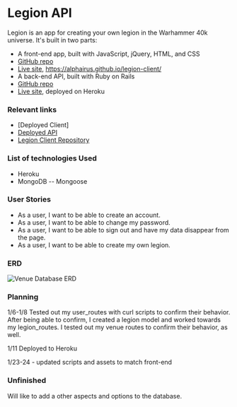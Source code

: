 # Legion API
Legion is an app for creating your own legion in the Warhammer 40k universe.
It's built in two parts:
* A front-end app, built with JavaScript, jQuery, HTML, and CSS
* [GitHub repo](https://github.com/Alphairus/legion-client)
* [Live site](), https://alphairus.github.io/legion-client/
* A back-end API, built with Ruby on Rails
* [GitHub repo](https://github.com/Alphairus/legion-api)
* [Live site](https://young-shore-15639.herokuapp.com/), deployed on Heroku


### Relevant links
- [Deployed Client]
- [Deployed API](https://young-shore-15639.herokuapp.com/)
- [Legion Client Repository](https://github.com/Alphairus/legion-client)
### List of technologies Used
- Heroku
- MongoDB
-- Mongoose
### User Stories
- As a user, I want to be able to create an account.
- As a user, I want to be able to change my password.
- As a user, I want to be able to sign out and have my data disappear from the page.
- As a user, I want to be able to create my own legion.

### ERD
![Venue Database ERD](https://imgur.com/MB9l2aa)
### Planning
1/6-1/8
Tested out my user_routes with curl scripts to confirm their behavior. After being able to confirm, I created a legion model and worked towards my legion_routes. I tested out my venue routes to confirm their behavior, as well.

1/11 Deployed to Heroku

1/23-24 - updated scripts and assets to match front-end

### Unfinished

Will like to add a other aspects and options to the database.
